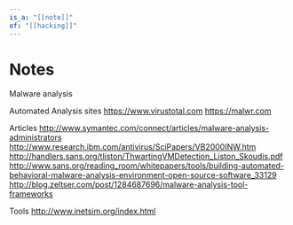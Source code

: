 ```yaml
---
is_a: "[[note]]"
of: "[[hacking]]"
---
```

# Notes
Malware analysis

Automated Analysis sites
https://www.virustotal.com
https://malwr.com


Articles
http://www.symantec.com/connect/articles/malware-analysis-administrators
http://www.research.ibm.com/antivirus/SciPapers/VB2000INW.htm
http://handlers.sans.org/tliston/ThwartingVMDetection_Liston_Skoudis.pdf
http://www.sans.org/reading_room/whitepapers/tools/building-automated-behavioral-malware-analysis-environment-open-source-software_33129
http://blog.zeltser.com/post/1284687696/malware-analysis-tool-frameworks

Tools
http://www.inetsim.org/index.html
